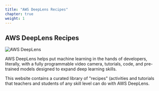 ```yaml
---
title: "AWS DeepLens Recipes"
chapter: true
weight: 1
---
```

## AWS DeepLens Recipes



![AWS DeepLens](https://images-na.ssl-images-amazon.com/images/I/31CyA1aZVFL._AC_.jpg)





AWS DeepLens helps put machine learning in the hands of developers, literally, with a fully programmable video camera, tutorials, code, and pre-trained models designed to expand deep learning skills.

This website contains a curated library of "recipes" (activities and tutorials that teachers and students of any skill level can do with AWS DeepLens.